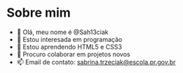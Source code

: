 # Sobre mim
- 👋 Olá, meu nome é @Sah13ciak
- 👀 Estou interesada em programação
- 🌱 Estou aprendendo HTML5 e CSS3
- 💞️ Procuro colaborar em projetos novos 
- 📫 Email de contato: sabrina.trzeciak@escola.pr.gov.br

<!---
Sah13ciak/Sah13ciak is a ✨ special ✨ repository because its `README.md` (this file) appears on your GitHub profile.
You can click the Preview link to take a look at your changes.
--->
